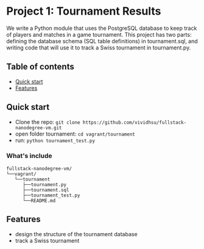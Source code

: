 # Project 1: Tournament Results

We write a Python module that uses the PostgreSQL database to keep track of players and matches in a game tournament.
This project has two parts: defining the database schema (SQL table definitions) in tournament.sql, and writing code that will use it to track a Swiss tournament in tournament.py.

## Table of contents

* [Quick start](#quick-start)
* [Features](#features)



## Quick start

* Clone the repo: `git clone https://github.com/vividhsu/fullstack-nanodegree-vm.git`
* open folder tournament: `cd vagrant/tournament`
* run: `python tournament_test.py`

### What's include
```
fullstack-nanodegree-vm/
└──vagrant/
   └──tournament
      ├──tournament.py
      ├──tournament.sql
      ├──tournament_test.py
      └──README.md

```

## Features

* design the structure of the tournament database
* track a Swiss tournament



